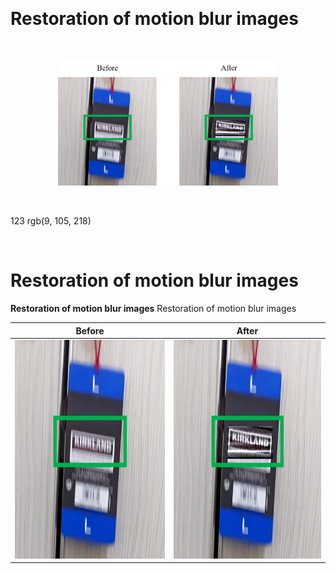 
<p h1 align="center">
<br>
    <h1>Restoration of motion blur images</h1>
<br> 
</p>

<p align="center">
   <img src="Images/1_Demonstration.jpg" width="70%" height="70%">
</p>

<br>

123 rgb(9, 105, 218)

<br>
<h1><strong>Restoration of motion blur images</strong></h1>
<strong>Restoration of motion blur images</strong>
Restoration of motion blur images
<br>





| Before      |After        |
:-------------------------:|:-------------------------:
<img src="Images/1_Before.jpg" width="350" height="350"> | <img src="Images/1_After.jpg" width="350" height="350">

  
